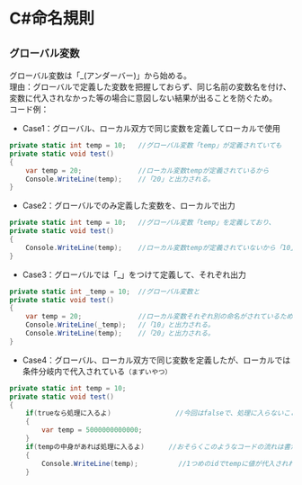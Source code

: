 # C#命名規則
## `グローバル変数`
グローバル変数は「_(アンダーバー)」から始める。  
理由：グローバルで定義した変数を把握しておらず、同じ名前の変数名を付け、変数に代入されなかった等の場合に意図しない結果が出ることを防ぐため。  
コード例：
- Case1：グローバル、ローカル双方で同じ変数を定義してローカルで使用
```C#
private static int temp = 10;   //グローバル変数「temp」が定義されていても
private static void test()
{
    var temp = 20;              //ローカル変数tempが定義されているから
    Console.WriteLine(temp);    //「20」と出力される。
}
```
- Case2：グローバルでのみ定義した変数を、ローカルで出力
```C#
private static int temp = 10;   //グローバル変数「temp」を定義しており、
private static void test()
{         
    Console.WriteLine(temp);    //ローカル変数tempが定義されていないから「10」と出力される。
}
```
- Case3：グローバルでは「_」をつけて定義して、それぞれ出力
```C#
private static int _temp = 10;  //グローバル変数と
private static void test()
{
    var temp = 20;              //ローカル変数それぞれ別の命名がされているため、もちろん
    Console.WriteLine(_temp);   //「10」と出力される。
    Console.WriteLine(temp);    //「20」と出力される。
}
```
- Case4：グローバル、ローカル双方で同じ変数を定義したが、ローカルでは条件分岐内で代入されている`（まずいやつ）`
```C#
private static int temp = 10;
private static void test()
{
    if(trueなら処理に入るよ)                //今回はfalseで、処理に入らないことを想定
    {
        var temp = 5000000000000;
    }
    if(tempの中身があれば処理に入るよ)      //おそらくこのようなコードの流れは書かないが
    {
        Console.WriteLine(temp);          //1つめのidでtempに値が代入されればtempを出力したいが、代入されていない場合にグローバルのtemp=「10」が出力されてしまう。
    }
```